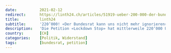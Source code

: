 ```yaml
---
date:          2021-02-12
redirect:      https://linth24.ch/articles/51919-ueber-200-000-der-bundesrat-kann-uns-nicht-mehr-ignorieren
title:         linth24
subtitle:      '220’000! «Der Bundesrat kann uns nicht mehr ignorieren»'
description:   'Die Petition «Lockdown Stop» hat mittlerweile 220’000 Unterschriften erreicht. Mitinitiant Marco Vogt hofft, dass der Bundesrat nun Stellung dazu bezieht.'
country:       [CH]
categories:    [Politik, Widerstand]
tags:          [bundesrat, petition]
---
```

